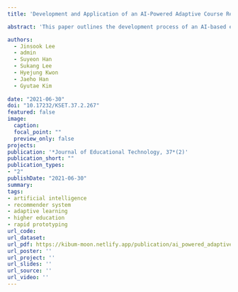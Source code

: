 ```yaml
---
title: 'Development and Application of an AI-Powered Adaptive Course Recommender System in Higher Education: An Example from K University'

abstract: 'This paper outlines the development process of an AI-based elective course recommendation system on the basis of rapid prototype methodology (RP), from algorithm modeling to development of a user interface and follow-up survey. The algorithms used to produce recommendations employed either user-based collaborative filtering or a class history-based statistical model, incorporating students ’ course ratings and course enrollment history data. The system was implemented on the campus portal website in July 2020, and a satisfaction survey was conducted. Our results, based on 782 responses, demonstrated that the statistical-based model had significantly higher satisfaction than the collaborative filtering model. However, a follow-up survey based on course wish list and course registration data found that Recall@21 for the collaborative filtering model was about 37% and 43%, respectively, compared with 18% and 14%, respectively, for the statistical-based model. Thus, we found a difference between satisfaction with the recommended list and actual course behavior. In their responses, students regarded their academic interests as the top priority when choosing elective courses, and noted that keywords, capable of fully describing the lectures, were vital information due to ambiguous course titles. This study is expected to contribute to the further development and real application of AI-based recommendation systems in Korean higher education institutions.'

authors:
  - Jinsook Lee
  - admin
  - Suyeon Han
  - Sukang Lee
  - Hyejung Kwon
  - Jaeho Han
  - Gyutae Kim
  
date: "2021-06-30"
doi: "10.17232/KSET.37.2.267"
featured: false
image:
  caption: 
  focal_point: ""
  preview_only: false
projects:
publication: '*Journal of Educational Technology, 37*(2)'
publication_short: ""
publication_types:
- "2"
publishDate: "2021-06-30"
summary: 
tags:
- artificial intelligence
- recommender system
- adaptive learning
- higher education
- rapid prototyping
url_code: 
url_dataset: 
url_pdf: https://kibum-moon.netlify.app/publication/ai_powered_adaptive_course_recommender_system.pdf
url_poster: ''
url_project: ''
url_slides: ''
url_source: ''
url_video: ''
---
```

